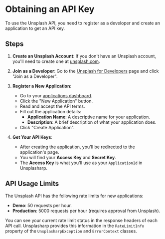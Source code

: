 
# Obtaining an API Key

To use the Unsplash API, you need to register as a developer and create an application to get an API key.

## Steps

1. **Create an Unsplash Account**: If you don't have an Unsplash account, you'll need to create one at [unsplash.com](https://unsplash.com).

2. **Join as a Developer**: Go to the [Unsplash for Developers](https://unsplash.com/developers) page and click "Join as a Developer".

3. **Register a New Application**:
    - Go to your [applications dashboard](https://unsplash.com/oauth/applications).
    - Click the "New Application" button.
    - Read and accept the API terms.
    - Fill out the application details:
        - **Application Name**: A descriptive name for your application.
        - **Description**: A brief description of what your application does.
    - Click "Create Application".

4. **Get Your API Keys**:
    - After creating the application, you'll be redirected to the application's page.
    - You will find your **Access Key** and **Secret Key**.
    - The **Access Key** is what you'll use as your `ApplicationId` in Unsplasharp.

## API Usage Limits

The Unsplash API has the following rate limits for new applications:

- **Demo**: 50 requests per hour.
- **Production**: 5000 requests per hour (requires approval from Unsplash).

You can see your current rate limit status in the response headers of each API call. Unsplasharp provides this information in the `RateLimitInfo` property of the `UnsplasharpException` and `ErrorContext` classes.
